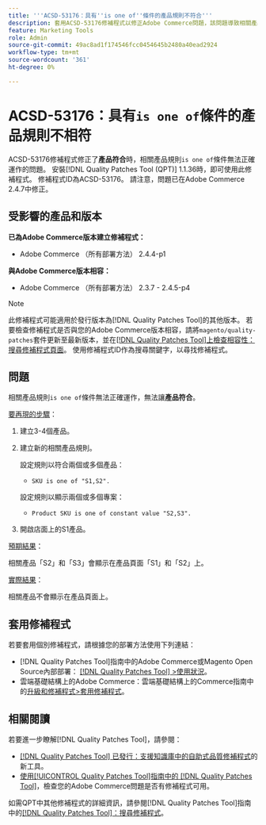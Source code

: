 ```yaml
---
title: '''ACSD-53176：具有''is one of''條件的產品規則不符合'''
description: 套用ACSD-53176修補程式以修正Adobe Commerce問題，該問題導致相關產品規則「為其中一項」條件無法正確用於「相符產品」。
feature: Marketing Tools
role: Admin
source-git-commit: 49ac8ad1f174546fcc0454645b2480a40ead2924
workflow-type: tm+mt
source-wordcount: '361'
ht-degree: 0%

---
```


# ACSD-53176：具有`is one of`條件的產品規則不相符

ACSD-53176修補程式修正了&#x200B;**產品符合**&#x200B;時，相關產品規則`is one of`條件無法正確運作的問題。 安裝[!DNL Quality Patches Tool (QPT)] 1.1.36時，即可使用此修補程式。 修補程式ID為ACSD-53176。 請注意，問題已在Adobe Commerce 2.4.7中修正。

## 受影響的產品和版本

**已為Adobe Commerce版本建立修補程式：**

* Adobe Commerce （所有部署方法） 2.4.4-p1

**與Adobe Commerce版本相容：**

* Adobe Commerce （所有部署方法） 2.3.7 - 2.4.5-p4

>[!NOTE]
>
>此修補程式可能適用於發行版本為[!DNL Quality Patches Tool]的其他版本。 若要檢查修補程式是否與您的Adobe Commerce版本相容，請將`magento/quality-patches`套件更新至最新版本，並在[[!DNL Quality Patches Tool]上檢查相容性：搜尋修補程式頁面](https://experienceleague.adobe.com/tools/commerce-quality-patches/index.html)。 使用修補程式ID作為搜尋關鍵字，以尋找修補程式。

## 問題

相關產品規則`is one of`條件無法正確運作，無法讓&#x200B;**產品符合**。

<u>要再現的步驟</u>：

1. 建立3-4個產品。
1. 建立新的相關產品規則。

   設定規則以符合兩個或多個產品：
   * `SKU is one of "S1,S2".`

   設定規則以顯示兩個或多個專案：
   * `Product SKU is one of constant value "S2,S3".`

1. 開啟店面上的S1產品。

<u>預期結果</u>：

相關產品「S2」和「S3」會顯示在產品頁面「S1」和「S2」上。

<u>實際結果</u>：

相關產品不會顯示在產品頁面上。

## 套用修補程式

若要套用個別修補程式，請根據您的部署方法使用下列連結：

* [!DNL Quality Patches Tool]指南中的Adobe Commerce或Magento Open Source內部部署： [[!DNL Quality Patches Tool] >使用狀況](https://experienceleague.adobe.com/docs/commerce-operations/tools/quality-patches-tool/usage.html)。
* 雲端基礎結構上的Adobe Commerce：雲端基礎結構上的Commerce指南中的[升級和修補程式>套用修補程式](https://experienceleague.adobe.com/docs/commerce-cloud-service/user-guide/develop/upgrade/apply-patches.html)。

## 相關閱讀

若要進一步瞭解[!DNL Quality Patches Tool]，請參閱：

* [[!DNL Quality Patches Tool] 已發行：支援知識庫中的自助式品質修補程式](https://experienceleague.adobe.com/en/docs/commerce-knowledge-base/kb/announcements/commerce-announcements/magento-quality-patches-released-new-tool-to-self-serve-quality-patches)的新工具。
* [使用[!UICONTROL Quality Patches Tool]指南中的 [!DNL Quality Patches Tool]](/help/tools/quality-patches-tool/patches-available-in-qpt/check-patch-for-magento-issue-with-magento-quality-patches.md)，檢查您的Adobe Commerce問題是否有修補程式可用。


如需QPT中其他修補程式的詳細資訊，請參閱[!DNL Quality Patches Tool]指南中的[[!DNL Quality Patches Tool]：搜尋修補程式](https://experienceleague.adobe.com/tools/commerce-quality-patches/index.html)。
